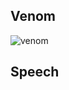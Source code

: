 ## Venom <a id="4WARD">

![venom](https://capsule-render.vercel.app/api?type=venom&height=200&text=4%20WARD%20&fontSize=70&color=0:8871e5,100:b678c4&stroke=b678c4)

## Speech <a id="speech">
